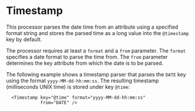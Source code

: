 Timestamp
=========

This processor parses the date time from an attribute using a specified
format string and stores the parsed time as a long value into the
`@timestamp` key by default.

The processor requires at least a `format` and a `from` parameter. The
`format` specifies a date format to parse the time from. The `from`
parameter determines the key attribute from which the date is to be parsed.

The following example shows a timestamp parser that parses the `DATE` key
using the format `yyyy-MM-dd-hh:mm:ss`. The resulting timestamp (milliseconds
UNIX time) is stored under key `@time`:


      <Timestamp key="@time" format="yyyy-MM-dd-hh:mm:ss"
                 from="DATE" />
